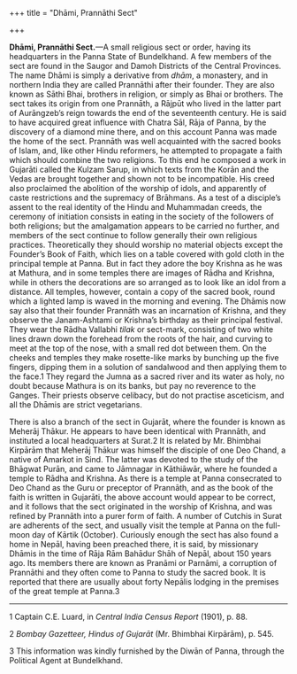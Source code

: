 +++
title = "Dhāmi, Prannāthi Sect"

+++

**Dhāmi, Prannāthi Sect.**—A small religious sect or order, having its headquarters in the Panna State of Bundelkhand. A few members of the sect are found in the Saugor and Damoh Districts of the Central Provinces. The name Dhāmi is simply a derivative from *dhām*, a monastery, and in northern India they are called Prannāthi after their founder. They are also known as Sāthi Bhai, brothers in religion, or simply as Bhai or brothers. The sect takes its origin from one Prannāth, a Rājpūt who lived in the latter part of Aurāngzeb’s reign towards the end of the seventeenth century. He is said to have acquired great influence with Chatra Sāl, Rāja of Panna, by the discovery of a diamond mine there, and on this account Panna was made the home of the sect. Prannāth was well acquainted with the sacred books of Islam, and, like other Hindu reformers, he attempted to propagate a faith which should combine the two religions. To this end he composed a work in Gujarāti called the Kulzam Sarup, in which texts from the Korān and the Vedas are brought together and shown not to be incompatible. His creed also proclaimed the abolition of the worship of idols, and apparently of caste restrictions and the supremacy of Brāhmans. As a test of a disciple’s assent to the real identity of the Hindu and Muhammadan creeds, the ceremony of initiation consists in eating in the society of the followers of both religions; but the amalgamation appears to be carried no further, and members of the sect continue to follow generally their own religious practices. Theoretically they should worship no material objects except the Founder’s Book of Faith, which lies on a table covered with gold cloth in the principal temple at Panna. But in fact they adore the boy Krishna as he was at Mathura, and in some temples there are images of Rādha and Krishna, while in others the decorations are so arranged as to look like an idol from a distance. All temples, however, contain a copy of the sacred book, round which a lighted lamp is waved in the morning and evening. The Dhāmis now say also that their founder Prannāth was an incarnation of Krishna, and they observe the Janam-Ashtami or Krishna’s birthday as their principal festival. They wear the Rādha Vallabhi *tilak* or sect-mark, consisting of two white lines drawn down the forehead from the roots of the hair, and curving to meet at the top of the nose, with a small red dot between them. On the cheeks and temples they make rosette-like marks by bunching up the five fingers, dipping them in a solution of sandalwood and then applying them to the face.1 They regard the Jumna as a sacred river and its water as holy, no doubt because Mathura is on its banks, but pay no reverence to the Ganges. Their priests observe celibacy, but do not practise asceticism, and all the Dhāmis are strict vegetarians. 

There is also a branch of the sect in Gujarāt, where the founder is known as Meherāj Thākur. He appears to have been identical with Prannāth, and instituted a local headquarters at Surat.2 It is related by Mr. Bhimbhai Kirpārām that Meherāj Thākur was himself the disciple of one Deo Chand, a native of Amarkot in Sind. The latter was devoted to the study of the Bhāgwat Purān, and came to Jāmnagar in Kāthiāwār, where he founded a temple to Rādha and Krishna. As there is a temple at Panna consecrated to Deo Chand as the Guru or preceptor of Prannāth, and as the book of the faith is written in Gujarāti, the above account would appear to be correct, and it follows that the sect originated in the worship of Krishna, and was refined by Prannāth into a purer form of faith. A number of Cutchis in Surat are adherents of the sect, and usually visit the temple at Panna on the full-moon day of Kārtik \(October\). Curiously enough the sect has also found a home in Nepāl, having been preached there, it is said, by missionary Dhāmis in the time of Rāja Rām Bahādur Shāh of Nepāl, about 150 years ago. Its members there are known as Pranāmi or Parnāmi, a corruption of Prannāthi and they often come to Panna to study the sacred book. It is reported that there are usually about forty Nepālis lodging in the premises of the great temple at Panna.3 

___________________

1 Captain C.E. Luard, in *Central India Census Report* \(1901\), p. 88. 

2 *Bombay Gazetteer, Hindus of Gujarāt* \(Mr. Bhimbhai Kirpārām\), p. 545. 

3 This information was kindly furnished by the Diwān of Panna, through the Political Agent at Bundelkhand. 

